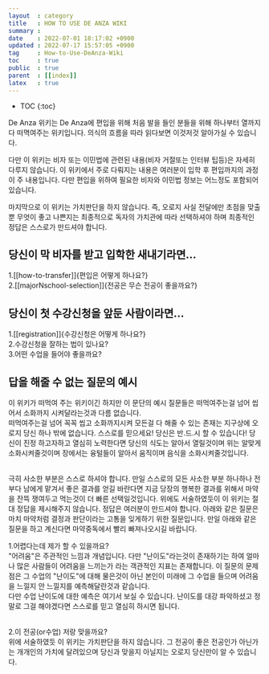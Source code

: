 ```yaml
---
layout  : category
title   : HOW TO USE DE ANZA WIKI
summary :
date    : 2022-07-01 18:17:02 +0900
updated : 2022-07-17 15:57:05 +0900
tag     : How-to-Use-DeAnza-Wiki
toc     : true
public  : true
parent  : [[index]]
latex   : true
---
```

* TOC
{:toc}

De Anza 위키는 De Anza에 편입을 위해 처음 발을 들인 분들을 위해 하나부터 열까지 다 떠멱여주는 위키입니다. 의식의 흐름을 따라 읽다보면 이것저것 알아가실 수 있습니다.

다만 이 위키는 비자 또는 이민법에 관련된 내용(비자 거절또는 인터뷰 팁등)은 자세히 다루지 않습니다.
이 위키에서 주로 다뤄지는 내용은 여러분이 입학 후 편입까지의 과정이 주 내용입니다. 다만 편입을 위하여 필요한 비자와 이민법 정보는 어느정도 포함되어 있습니다.

마지막으로 이 위키는 가치판단을 하지 않습니다. 즉, 오로지 사실 전달에만 초점을 맞출 뿐 무엇이 좋고 나쁜지는 최종적으로 독자의 가치관에 따라 선택하셔야 하며 최종적인 정답은 스스로가 만드셔야 합니다.


## 당신이 막 비자를 받고 입학한 새내기라면...

1.[[how-to-transfer]]{편입은 어떻게 하나요?}  
2.[[majorNschool-selection]]{전공은 무슨 전공이 좋을까요?}  

## 당신이 첫 수강신청을 앞둔 사람이라면...

1.[[registration]]{수강신청은 어떻게 하나요?}  
2.수강신청을 잘하는 법이 있나요?  
3.어떤 수업을 들어야 좋을까요?  

## 답을 해줄 수 없는 질문의 예시
이 위키가 떠먹여 주는 위키이긴 하지만 이 문단의 예시 질문들은 떠먹여주는걸 넘어 씹어서 소화까지 시켜달라는것과 다름 없습니다.  
떠먹여주는걸 넘어 꼭꼭 씹고 소화까지시켜 모든걸 다 해줄 수 있는 존재는 지구상에 오로지 당신 하나 밖에 없습니다. 스스로를 믿으세요! 당신은 반.드.시 할 수 있습니다! 당신이 진정 하고자하고 열심히 노력한다면 당신의 식도는 알아서 열릴것이며 위는 알맞게 소화시켜줄것이며 장에서는 융털들이 알아서 움직이며 음식을 소화시켜줄것입니다.  

<br/>
극히 사소한 부분은 스스로 하셔야 합니다. 만일 스스로의 모든 사소한 부분 하나하나 전부다 남에게 맡겨서 좋은 결과를 얻길 바란다면 지금 당장의 행복한 결과를 위해서 마약을 잔뜩 쟁여두고 먹는것이 더 빠른 선택일것입니다.  
위에도 서술하였듯이 이 위키는 절대 정답을 제시해주지 않습니다. 정답은 여러분이 만드셔야 합니다. 아래와 같은 질문은 마치 마약처럼 결정과 판단이라는 고통을 잊게하기 위한 질문입니다. 만일 아래와 같은 질문을 하고 계신다면 마약중독에서 빨리 빠져나오시길 바랍니다.  
<br/>

1.어렵다는데 제가 할 수 있을까요?  
"어려움"은 주관적인 느낌과 개념입니다. 다만 "난이도"라는것이 존재하기는 하여 얼마나 많은 사람들이 어려움을 느끼는가 라는 객관적인 지표는 존재합니다. 이 질문의 문제점은 그 수업의 "난이도"에 대해 물은것이 아닌 본인이 미래에 그 수업을 들으며 어려움을 느낄지 안 느낄지를 예측해달란것과 같습니다.  
다만 수업 난이도에 대한 예측은 여기서 보실 수 있습니다. 난이도를 대강 파악하셨고 정말로 그걸 해야겠다면 스스로를 믿고 열심히 하시면 됩니다.  
<br/>

2.이 전공(or수업) 저랑 맞을까요?  
위에 서술하였듯 이 위키는 가치판단을 하지 않습니다. 그 전공이 좋은 전공인가 아닌가는 개개인의 가치에 달려있으며 당신과 맞을지 아닐지는 오로지 당신만이 알 수 있습니다.  
<br/>


